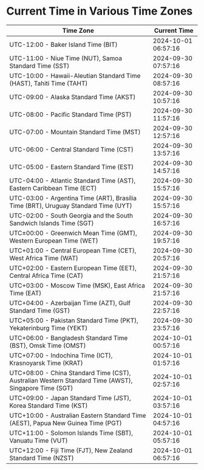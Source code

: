# Current Time in Various Time Zones

| Time Zone | Current Time |
|-----------|--------------|
| UTC-12:00 - Baker Island Time (BIT) | 2024-10-01 06:57:16 |
| UTC-11:00 - Niue Time (NUT), Samoa Standard Time (SST) | 2024-09-30 07:57:16 |
| UTC-10:00 - Hawaii-Aleutian Standard Time (HAST), Tahiti Time (TAHT) | 2024-09-30 08:57:16 |
| UTC-09:00 - Alaska Standard Time (AKST) | 2024-09-30 10:57:16 |
| UTC-08:00 - Pacific Standard Time (PST) | 2024-09-30 11:57:16 |
| UTC-07:00 - Mountain Standard Time (MST) | 2024-09-30 12:57:16 |
| UTC-06:00 - Central Standard Time (CST) | 2024-09-30 13:57:16 |
| UTC-05:00 - Eastern Standard Time (EST) | 2024-09-30 14:57:16 |
| UTC-04:00 - Atlantic Standard Time (AST), Eastern Caribbean Time (ECT) | 2024-09-30 15:57:16 |
| UTC-03:00 - Argentina Time (ART), Brasília Time (BRT), Uruguay Standard Time (UYT) | 2024-09-30 15:57:16 |
| UTC-02:00 - South Georgia and the South Sandwich Islands Time (SGT) | 2024-09-30 16:57:16 |
| UTC±00:00 - Greenwich Mean Time (GMT), Western European Time (WET) | 2024-09-30 19:57:16 |
| UTC+01:00 - Central European Time (CET), West Africa Time (WAT) | 2024-09-30 20:57:16 |
| UTC+02:00 - Eastern European Time (EET), Central Africa Time (CAT) | 2024-09-30 21:57:16 |
| UTC+03:00 - Moscow Time (MSK), East Africa Time (EAT) | 2024-09-30 21:57:16 |
| UTC+04:00 - Azerbaijan Time (AZT), Gulf Standard Time (GST) | 2024-09-30 22:57:16 |
| UTC+05:00 - Pakistan Standard Time (PKT), Yekaterinburg Time (YEKT) | 2024-09-30 23:57:16 |
| UTC+06:00 - Bangladesh Standard Time (BST), Omsk Time (OMST) | 2024-10-01 00:57:16 |
| UTC+07:00 - Indochina Time (ICT), Krasnoyarsk Time (KRAT) | 2024-10-01 01:57:16 |
| UTC+08:00 - China Standard Time (CST), Australian Western Standard Time (AWST), Singapore Time (SGT) | 2024-10-01 02:57:16 |
| UTC+09:00 - Japan Standard Time (JST), Korea Standard Time (KST) | 2024-10-01 03:57:16 |
| UTC+10:00 - Australian Eastern Standard Time (AEST), Papua New Guinea Time (PGT) | 2024-10-01 04:57:16 |
| UTC+11:00 - Solomon Islands Time (SBT), Vanuatu Time (VUT) | 2024-10-01 05:57:16 |
| UTC+12:00 - Fiji Time (FJT), New Zealand Standard Time (NZST) | 2024-10-01 06:57:16 |
